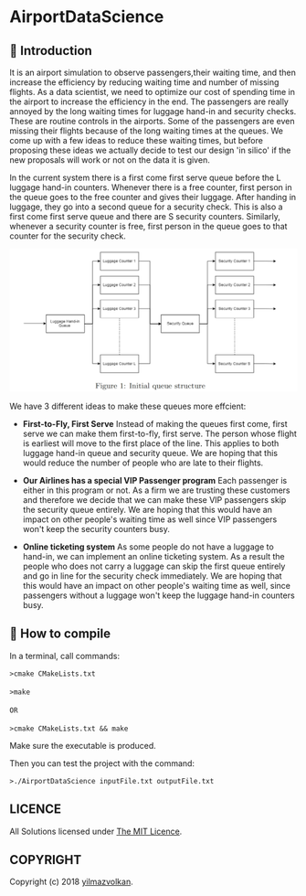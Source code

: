 # AirportDataScience

## :tophat: Introduction

It is an airport simulation to observe passengers,their waiting time, and then increase the efficiency by reducing waiting time and number of missing flights. As a data scientist, we need to optimize our cost of spending time in the airport to increase the efficiency in the end. The passengers are really annoyed by the long waiting times for luggage hand-in and security checks. These are routine controls in the airports. Some of the passengers are even missing their flights because of the long waiting times at the queues. We come up with a few ideas to reduce these waiting times, but before proposing these ideas we actually decide to test our design 'in silico' if the new proposals will work or not on the data it is given.

In the current system there is a first come first serve queue before the L luggage hand-in counters. Whenever there is a free counter, first person in the queue goes to the free counter and gives their luggage. After handing in luggage, they go into a second queue for a security check. This is also a first come first serve queue and there are S security counters. Similarly, whenever a security counter is free, first person in the queue goes to that counter for the security check.

<p align="center">
<a href = "https://github.com/yilmazvolkan/AirportDataScience"><img 
<img src="https://github.com/yilmazvolkan/AirportDataScience/blob/master/airport.png" width="700" height="250"></a>
</p>

We have 3 different ideas to make these queues more effcient:

* **First-to-Fly, First Serve**
Instead of making the queues first come, first serve we can make them first-to-fly, first serve. The person whose flight is earliest will move to the first place of the line. This applies to both luggage hand-in queue
and security queue. We are hoping that this would reduce the number of people who are late to their flights.


* **Our Airlines has a special VIP Passenger program**
Each passenger is either in this program or not. As a firm we are trusting these customers and therefore we decide that we can make these VIP passengers skip the security queue entirely. We are hoping that this would have an impact on other people's waiting time as well since VIP passengers won't keep the security counters busy.


* **Online ticketing system**
As some people do not have a luggage to hand-in, we can implement an online ticketing system. As a result the people who does not carry a luggage can skip the first queue entirely and go in line for the security check immediately. We are hoping that this would have an impact on other people's waiting time as well, since passengers without a luggage won't keep the luggage hand-in counters busy.

## :flashlight: How to compile

In a terminal, call commands:
```
>cmake CMakeLists.txt

>make

OR

>cmake CMakeLists.txt && make

```
Make sure the executable is produced.

Then you can test the project with the command:
```
>./AirportDataScience inputFile.txt outputFile.txt
```

## LICENCE
All Solutions licensed under [The MIT Licence](https://github.com/yilmazvolkan/CourseraML/blob/master/LICENSE).

## COPYRIGHT
Copyright (c) 2018 [yilmazvolkan](https://github.com/yilmazvolkan).
